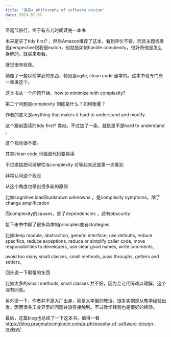 ```yaml
---
title: "读完a philosophy of software design"
date: 2024-01-01
---
```


圣诞节旅行，终于有点儿时间读完一本书

本来是买了tidy first? ，然后Amazon推荐了这本，看到评价不错。而且主题或者说perspective跟我很match，也就是如何handle complexity，很好奇他是怎么拆解的。就买来看看。

感觉很有收获。

颠覆了一些以前学到的东西，特别是agile, clean code 里学的。这本书也专门有一章讲这个。

这本书从一个问题开始，how to minimize with complexity?

第二个问题是complexity 到底是什么？如何衡量？

作者的定义是anything that makes it hard to understand and modify.

这个跟前面读的tidy first? 类似。不过加了一条，就是是不是hard to understand 。

这个视角很不错。

其实clean code 也强调代码要易读

不过直接把可理解性与complexity 对等起来还是第一次看到

非常认同这个观点

从这个角度也带出很多新的原则

比如cognitive load和unknown unknowns ，是complexity symptoms，除了change amplification

而complexity的causes，除了dependencies ，还有obscurity

接下来书中聊了很多具体的principles或者strategies

比如deep module, abstraction, generic interface, use defaults, reduce specifics, reduce exceptions, reduce or simplify caller code, move responsibilities to developers, use clear good names, write comments,

avoid too many small classes, small methods, pass throughs, getters and setters,

回头说一下颠覆的东西

比如太多的small methods, small classes 并不好，因为会让代码难以理解。这个深有同感。

另外提一下，作者并不是大厂出身，而是大学里的教授，很多实例是从教学经验出发。因而很多工业界里的问题并没有接触到。不过教学经验也是很好的经验。

最后，这篇blog也总结了一下这本书，值得一看 <a href="https://blog.pragmaticengineer.com/a-philosophy-of-software-design-review/">https://blog.pragmaticengineer.com/a-philosophy-of-software-design-review/</a>
